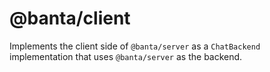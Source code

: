 # @banta/client

Implements the client side of `@banta/server` as a `ChatBackend` implementation that uses `@banta/server` as the backend.